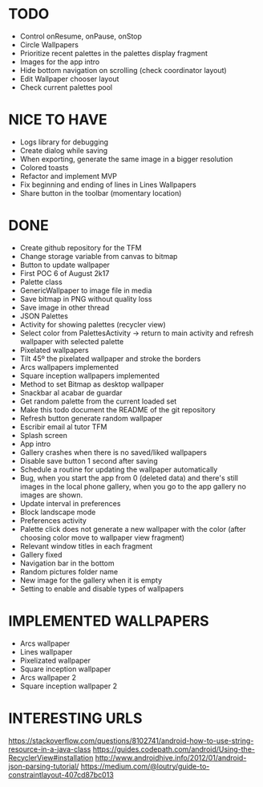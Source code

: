 # TODO

- Control onResume, onPause, onStop
- Circle Wallpapers
- Prioritize recent palettes in the palettes display fragment
- Images for the app intro
- Hide bottom navigation on scrolling (check coordinator layout)
- Edit Wallpaper chooser layout
- Check current palettes pool

# NICE TO HAVE
- Logs library for debugging
- Create dialog while saving
- When exporting, generate the same image in a bigger resolution
- Colored toasts
- Refactor and implement MVP
- Fix beginning and ending of lines in Lines Wallpapers
- Share button in the toolbar (momentary location)

# DONE
- Create github repository for the TFM
- Change storage variable from canvas to bitmap
- Button to update wallpaper
- First POC 6 of August 2k17
- Palette class
- GenericWallpaper to image file in media
- Save bitmap in PNG without quality loss
- Save image in other thread
- JSON Palettes
- Activity for showing palettes (recycler view)
- Select color from PalettesActivity -> return to main activity and refresh wallpaper with selected palette
- Pixelated wallpapers
- Tilt 45º the pixelated wallpaper and stroke the borders
- Arcs wallpapers implemented
- Square inception wallpapers implemented
- Method to set Bitmap as desktop wallpaper
- Snackbar al acabar de guardar
- Get random palette from the current loaded set
- Make this todo document the README of the git repository
- Refresh button generate random wallpaper
- Escribir email al tutor TFM
- Splash screen
- App intro
- Gallery crashes when there is no saved/liked wallpapers
- Disable save button 1 second after saving
- Schedule a routine for updating the wallpaper automatically
- Bug, when you start the app from 0 (deleted data) and there's still images in the local phone gallery, when you go to the app gallery no images are shown.
- Update interval in preferences
- Block landscape mode
- Preferences activity
- Palette click does not generate a new wallpaper with the color (after choosing color move to wallpaper view fragment)
- Relevant window titles in each fragment
- Gallery fixed
- Navigation bar in the bottom
- Random pictures folder name
- New image for the gallery when it is empty
- Setting to enable and disable types of wallpapers

# IMPLEMENTED WALLPAPERS
- Arcs wallpaper
- Lines wallpaper
- Pixelizated wallpaper
- Square inception wallpaper
- Arcs wallpaper 2
- Square inception wallpaper 2

# INTERESTING URLS
https://stackoverflow.com/questions/8102741/android-how-to-use-string-resource-in-a-java-class
https://guides.codepath.com/android/Using-the-RecyclerView#installation
http://www.androidhive.info/2012/01/android-json-parsing-tutorial/
https://medium.com/@loutry/guide-to-constraintlayout-407cd87bc013

